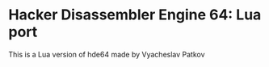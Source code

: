 # Hacker Disassembler Engine 64: Lua port

This is a Lua version of hde64 made by Vyacheslav Patkov
